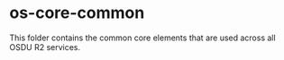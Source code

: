 # os-core-common

This folder contains the common core elements that are used across all OSDU R2 services.
